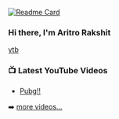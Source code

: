 [![Readme Card](https://github-readme-stats.vercel.app/api/pin/?username=aritro-rakshit&repo=SnakeGame&theme=dark&show_owner=true)](https://github.com/dhruv-coder/flask-blog)


### Hi there, I'm Aritro Rakshit 

[ytb](https://www.youtube.com/channel/UC6hVY2YRc7cbEmXdD7BT24g/videos)

### 📺 Latest YouTube Videos

<!-- YOUTUBE:START -->
- [Pubg!!](https://www.youtube.com/watch?v=jddr8sAIWPg)

<!-- YOUTUBE:END -->

➡️ [more videos...](https://www.youtube.com/channel/UC6hVY2YRc7cbEmXdD7BT24g)

[ytb]: https://www.youtube.com/channel/UC6hVY2YRc7cbEmXdD7BT24g
